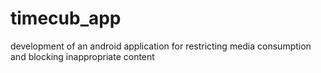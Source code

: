 # timecub_app
development of an android application for restricting media consumption and blocking inappropriate content
